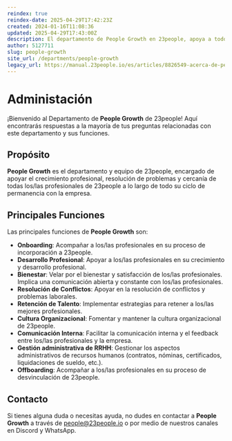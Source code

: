 ```yaml
---
reindex: true
reindex-date: 2025-04-29T17:42:23Z
created: 2024-01-16T11:08:36
updated: 2025-04-29T17:43:00Z
description: El departamento de People Growth en 23people, apoya a todos los/las profesionales de 23people a lo largo de todo su ciclo de vida.
author: 5127711
slug: people-growth
site_url: /departments/people-growth
legacy_url: https://manual.23people.io/es/articles/8826549-acerca-de-people-growth
---
```


# Administación

¡Bienvenido al Departamento de **People Growth** de 23people! Aquí encontrarás
respuestas a la mayoría de tus preguntas relacionadas con este departamento y sus funciones.

## Propósito

**People Growth** es el departamento y equipo de 23people, encargado de apoyar
el crecimiento profesional, resolución de problemas y cercanía de todas
los/las profesionales de 23people a lo largo de todo su ciclo de permanencia
con la empresa.

## Principales Funciones

Las principales funciones de **People Growth** son:

* **Onboarding**: Acompañar a los/las profesionales en su proceso de incorporación a 23people.
* **Desarrollo Profesional**: Apoyar a los/las profesionales en su crecimiento y desarrollo profesional.
* **Bienestar**: Velar por el bienestar y satisfacción de los/las profesionales. Implica una comunicación abierta y constante con los/las profesionales.
* **Resolución de Conflictos**: Apoyar en la resolución de conflictos y problemas laborales.
* **Retención de Talento**: Implementar estrategias para retener a los/las mejores profesionales.
* **Cultura Organizacional**: Fomentar y mantener la cultura organizacional de 23people.
* **Comunicación Interna**: Facilitar la comunicación interna y el feedback entre los/las profesionales y la empresa.
* **Gestión administrativa de RRHH**: Gestionar los aspectos administrativos de recursos humanos (contratos, nóminas, certificados, liquidaciones de sueldo, etc.).
* **Offboarding**: Acompañar a los/las profesionales en su proceso de desvinculación de 23people.

## Contacto

Si tienes alguna duda o necesitas ayuda, no dudes en contactar a **People Growth** a través de [people@23people.io](mailto:people@23people.io) o por medio de nuestros canales en Discord y WhatsApp.

